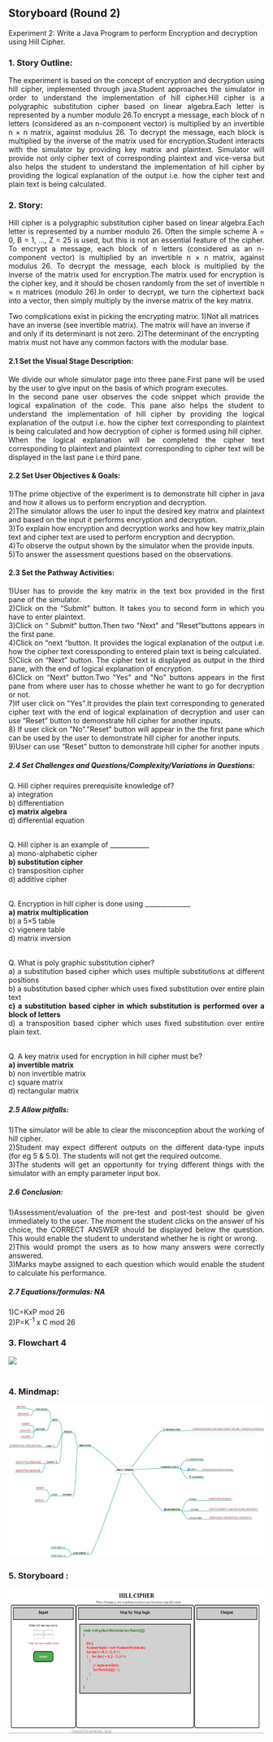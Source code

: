 ## Storyboard (Round 2)

Experiment 2: Write a Java Program to perform Encryption and decryption using Hill Cipher.

### 1. Story Outline:
<div align="justify">
The experiment is based on the concept of encryption and decryption using hill cipher, implemented through java.Student approaches the simulator in order to understand the implementation of hill cipher.Hill cipher is a polygraphic substitution cipher based on linear algebra.Each letter is represented by a number modulo 26.To encrypt a message, each block of n letters (considered as an n-component vector) is multiplied by an invertible n × n matrix, against modulus 26. To decrypt the message, each block is multiplied by the inverse of the matrix used for encryption.Student interacts with the simulator by providing key matrix and plaintext. Simulator will provide not only cipher text of corresponding plaintext and vice-versa but also helps the student to understand the implementation of hill cipher by providing the logical explanation of the output i.e. how the cipher text and plain text is being calculated.</div>

### 2. Story:
<div align="justify">
Hill cipher is a polygraphic substitution cipher based on linear algebra.Each letter is represented by a number modulo 26. Often the simple scheme A = 0, B = 1, …, Z = 25 is used, but this is not an essential feature of the cipher. To encrypt a message, each block of n letters (considered as an n-component vector) is multiplied by an invertible n × n matrix, against modulus 26. To decrypt the message, each block is multiplied by the inverse of the matrix used for encryption.The matrix used for encryption is the cipher key, and it should be chosen randomly from the set of invertible n × n matrices (modulo 26).In order to decrypt, we turn the ciphertext back into a vector, then simply multiply by the inverse matrix of the key matrix.</div>

Two complications exist in picking the encrypting matrix:
1)Not all matrices have an inverse (see invertible matrix). The matrix will have an inverse if and only if its determinant is not zero.
2)The determinant of the encrypting matrix must not have any common factors with the modular base.
<div align="justify"
Thus, if we work modulo 26 as above, the determinant must be nonzero, and must not be divisible by 2 or 13. If the determinant is 0, or has common factors with the modular base, then the matrix cannot be used in the Hill cipher, and another matrix must be chosen (otherwise it will not be possible to decrypt). Fortunately, matrices which satisfy the conditions to be used in the Hill cipher are fairly common.</div>



#### 2.1 Set the Visual Stage Description:
<div align="justfy">
We divide our whole simulator page into three pane.First pane will be used by the user to give input on the basis of which program executes.<br>
In the second pane user observes the code snippet which provide the logical expalination of the code. This pane also helps the student to understand the implementation of hill cipher by providing the logical explanation of the output i.e. how the cipher text corresponding to plaintext is being calculated and how decryption of cipher is formed using hill cipher.<br>
When the logical explanation will be completed the cipher text corresponding to plaintext and plaintext corresponding to cipher text will be displayed in the last pane i.e third pane.<br></div>

#### 2.2 Set User Objectives & Goals:
<div align="justify">
1)The prime objective of the experiment is to demonstrate hill cipher in java and how it allows us to perform encryption and decryption.<br>
2)The simulator allows the user to input the desired key matrix and plaintext and based on the input it performs encryption and decryption.<br>
3)To explain how encryption and decryption works and how key matrix,plain text and cipher text are used to perform encryption and decryption.<br>
4)To observe the output shown by the simulator when the provide inputs.<br>
5)To answer the assessment questions based on the observations.<br></div>

#### 2.3 Set the Pathway Activities:
1)User has to provide the key matrix in the text box provided in the first pane of the simulator.<br>
2)Click on the “Submit” button. It takes you to second form in which you have to enter plaintext. <br>
3)Click on “ Submit“ button.Then two "Next" and "Reset"buttons appears in the first pane.<br>
4)Click on “next “button. It provides the logical explanation of the output i.e. how the cipher text coressponding to entered plain text is being calculated.<br>
5)Click on “Next” button. The cipher text is displayed as output in the third pane, with the end of logical explanation of encryption.  <br>
6)Click on “Next” button.Two "Yes" and "No" buttons appears in the first pane from where user has to chosse whether he want to go for decryption or not.<br>
7)If user click on "Yes".It provides the plain text corresponding to generated cipher text with the end of logical explaination of decryption and user can use “Reset” button to demonstrate hill cipher for another inputs.<br>
8) If user click on "No"."Reset" button will appear in the the first pane which can be used by the user to demonstrate hill cipher for another inputs.<br>
9)User can use “Reset” button to demonstrate hill cipher for another inputs .<br>

##### 2.4 Set Challenges and Questions/Complexity/Variations in Questions:
Q. Hill cipher requires prerequisite knowledge of?<br>
a) integration<br>
b) differentiation<br>
<b>c) matrix algebra</b><br>
d) differential equation<br><br>

Q. Hill cipher is an example of ____________<br>
a) mono-alphabetic cipher<br>
<b>b) substitution cipher</b><br>
c) transposition cipher<br>
d) additive cipher<br><br>

Q. Encryption in hill cipher is done using ______________<br>
<b>a) matrix multiplication</b><br>
b) a 5×5 table<br>
c) vigenere table<br>
d) matrix inversion<br><br>

Q. What is poly graphic substitution cipher?<br>
a) a substitution based cipher which uses multiple substitutions at different positions<br>
b) a substitution based cipher which uses fixed substitution over entire plain text<br>
<b>c) a substitution based cipher in which substitution is performed over a block of letters</b><br>
d) a transposition based cipher which uses fixed substitution over entire plain text.<br><br>

Q. A key matrix used for encryption in hill cipher must be?<br>
<b>a) invertible matrix</b><br>
b) non invertible matrix<br>
c) square matrix<br>
d) rectangular matrix<br>

##### 2.5 Allow pitfalls:
1)The simulator will be able to clear the misconception about the working of hill cipher.<br>
2)Student may expect different outputs on the different data-type inputs (for eg 5 & 5.0). The students will not get the required outcome.<br>
3)The students will get an opportunity for trying different things with the simulator with an empty parameter input box.<br>

##### 2.6 Conclusion:
1)Assessment/evaluation of the pre-test and post-test should be given immediately to the user. The moment the student clicks on the answer of his choice, the CORRECT ANSWER should be displayed below the question. This would enable the student to understand whether he is right or wrong.<br>
2)This would prompt the users as to how many answers were correctly answered.<br>
3)Marks maybe assigned to each question which would enable the student to calculate his performance.<br>

##### 2.7 Equations/formulas: NA
1)C=KxP mod 26<br>
2)P=K<sup>-1</sup> x C mod 26


### 3. Flowchart 4
<img src="flowchart/flowchart.png"/><br><br>


### 4. Mindmap:
<img src="mindmap/mindmap.jpeg"><br>

### 5. Storyboard :
<img src="storyboard/storyboard.gif">

